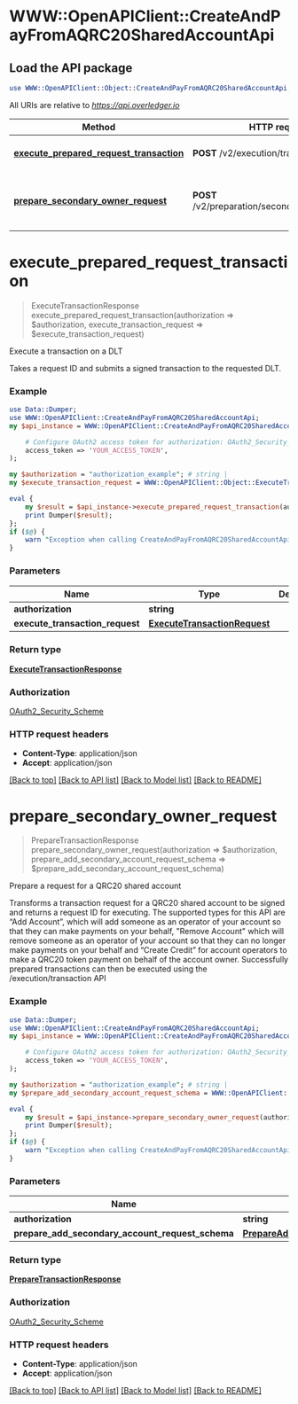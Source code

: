 # WWW::OpenAPIClient::CreateAndPayFromAQRC20SharedAccountApi

## Load the API package
```perl
use WWW::OpenAPIClient::Object::CreateAndPayFromAQRC20SharedAccountApi;
```

All URIs are relative to *https://api.overledger.io*

Method | HTTP request | Description
------------- | ------------- | -------------
[**execute_prepared_request_transaction**](CreateAndPayFromAQRC20SharedAccountApi.md#execute_prepared_request_transaction) | **POST** /v2/execution/transaction | Execute a transaction on a DLT
[**prepare_secondary_owner_request**](CreateAndPayFromAQRC20SharedAccountApi.md#prepare_secondary_owner_request) | **POST** /v2/preparation/secondaryaccountowner | Prepare a request for a QRC20 shared account


# **execute_prepared_request_transaction**
> ExecuteTransactionResponse execute_prepared_request_transaction(authorization => $authorization, execute_transaction_request => $execute_transaction_request)

Execute a transaction on a DLT

Takes a request ID and submits a signed transaction to the requested DLT.

### Example
```perl
use Data::Dumper;
use WWW::OpenAPIClient::CreateAndPayFromAQRC20SharedAccountApi;
my $api_instance = WWW::OpenAPIClient::CreateAndPayFromAQRC20SharedAccountApi->new(

    # Configure OAuth2 access token for authorization: OAuth2_Security_Scheme
    access_token => 'YOUR_ACCESS_TOKEN',
);

my $authorization = "authorization_example"; # string | 
my $execute_transaction_request = WWW::OpenAPIClient::Object::ExecuteTransactionRequest->new(); # ExecuteTransactionRequest | 

eval {
    my $result = $api_instance->execute_prepared_request_transaction(authorization => $authorization, execute_transaction_request => $execute_transaction_request);
    print Dumper($result);
};
if ($@) {
    warn "Exception when calling CreateAndPayFromAQRC20SharedAccountApi->execute_prepared_request_transaction: $@\n";
}
```

### Parameters

Name | Type | Description  | Notes
------------- | ------------- | ------------- | -------------
 **authorization** | **string**|  | 
 **execute_transaction_request** | [**ExecuteTransactionRequest**](ExecuteTransactionRequest.md)|  | 

### Return type

[**ExecuteTransactionResponse**](ExecuteTransactionResponse.md)

### Authorization

[OAuth2_Security_Scheme](../README.md#OAuth2_Security_Scheme)

### HTTP request headers

 - **Content-Type**: application/json
 - **Accept**: application/json

[[Back to top]](#) [[Back to API list]](../README.md#documentation-for-api-endpoints) [[Back to Model list]](../README.md#documentation-for-models) [[Back to README]](../README.md)

# **prepare_secondary_owner_request**
> PrepareTransactionResponse prepare_secondary_owner_request(authorization => $authorization, prepare_add_secondary_account_request_schema => $prepare_add_secondary_account_request_schema)

Prepare a request for a QRC20 shared account

Transforms a transaction request for a QRC20 shared account to be signed and returns a request ID for executing. The supported types for this API are “Add Account”, which will add someone as an operator of your account so that they can make payments on your behalf, \"Remove Account\" which will remove someone as an operator of your account so that they can no longer make payments on your behalf and “Create Credit” for account operators to make a QRC20 token payment on behalf of the account owner. Successfully prepared transactions can then be executed using the /execution/transaction API

### Example
```perl
use Data::Dumper;
use WWW::OpenAPIClient::CreateAndPayFromAQRC20SharedAccountApi;
my $api_instance = WWW::OpenAPIClient::CreateAndPayFromAQRC20SharedAccountApi->new(

    # Configure OAuth2 access token for authorization: OAuth2_Security_Scheme
    access_token => 'YOUR_ACCESS_TOKEN',
);

my $authorization = "authorization_example"; # string | 
my $prepare_add_secondary_account_request_schema = WWW::OpenAPIClient::Object::PrepareAddSecondaryAccountRequestSchema->new(); # PrepareAddSecondaryAccountRequestSchema | 

eval {
    my $result = $api_instance->prepare_secondary_owner_request(authorization => $authorization, prepare_add_secondary_account_request_schema => $prepare_add_secondary_account_request_schema);
    print Dumper($result);
};
if ($@) {
    warn "Exception when calling CreateAndPayFromAQRC20SharedAccountApi->prepare_secondary_owner_request: $@\n";
}
```

### Parameters

Name | Type | Description  | Notes
------------- | ------------- | ------------- | -------------
 **authorization** | **string**|  | 
 **prepare_add_secondary_account_request_schema** | [**PrepareAddSecondaryAccountRequestSchema**](PrepareAddSecondaryAccountRequestSchema.md)|  | 

### Return type

[**PrepareTransactionResponse**](PrepareTransactionResponse.md)

### Authorization

[OAuth2_Security_Scheme](../README.md#OAuth2_Security_Scheme)

### HTTP request headers

 - **Content-Type**: application/json
 - **Accept**: application/json

[[Back to top]](#) [[Back to API list]](../README.md#documentation-for-api-endpoints) [[Back to Model list]](../README.md#documentation-for-models) [[Back to README]](../README.md)

